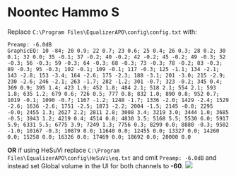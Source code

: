 # Noontec Hammo S
Replace `C:\Program Files\EqualizerAPO\config\config.txt` with:
```
Preamp: -6.0dB
GraphicEQ: 10 -84; 20 0.9; 22 0.7; 23 0.6; 25 0.4; 26 0.3; 28 0.2; 30 0.1; 32 0.0; 35 -0.1; 37 -0.2; 40 -0.2; 42 -0.2; 45 -0.2; 49 -0.3; 52 -0.3; 56 -0.3; 59 -0.3; 64 -0.3; 68 -0.3; 73 -0.3; 78 -0.2; 83 -0.3; 89 -0.3; 95 -0.3; 102 -0.1; 109 -0.1; 117 -0.3; 125 -1.1; 134 -2.1; 143 -2.8; 153 -3.4; 164 -2.6; 175 -2.3; 188 -3.1; 201 -3.0; 215 -2.9; 230 -2.6; 246 -2.1; 263 -1.7; 282 -1.2; 301 -0.7; 323 -0.2; 345 0.4; 369 0.9; 395 1.4; 423 1.9; 452 1.8; 484 2.1; 518 2.1; 554 2.1; 593 1.8; 635 1.2; 679 0.6; 726 0.5; 777 0.8; 832 1.0; 890 0.8; 952 0.7; 1019 -0.1; 1090 -0.7; 1167 -1.2; 1248 -1.7; 1336 -2.0; 1429 -2.4; 1529 -2.6; 1636 -2.6; 1751 -2.5; 1873 -2.2; 2004 -1.5; 2145 -0.8; 2295 -0.0; 2455 1.3; 2627 2.2; 2811 2.8; 3008 3.4; 3219 3.0; 3444 1.0; 3685 -0.5; 3943 1.2; 4219 0.4; 4514 0.8; 4830 3.5; 5168 5.5; 5530 6.0; 5917 5.9; 6331 5.5; 6775 3.9; 7249 1.3; 7756 0.3; 8299 0.0; 8880 -0.3; 9502 -1.0; 10167 -0.3; 10879 0.0; 11640 0.0; 12455 0.0; 13327 0.0; 14260 0.0; 15258 0.0; 16326 0.0; 17469 0.0; 18692 0.0; 20000 0.0
```
**OR** if using HeSuVi replace `C:\Program Files\EqualizerAPO\config\HeSuVi\eq.txt` and omit `Preamp: -6.0dB` and instead set Global volume in the UI for both channels to **-60**.
![](https://raw.githubusercontent.com/jaakkopasanen/AutoEq/master/results/SBAF-Serious/innerfidelity/onear/Noontec%20Hammo%20S/Noontec%20Hammo%20S.png)